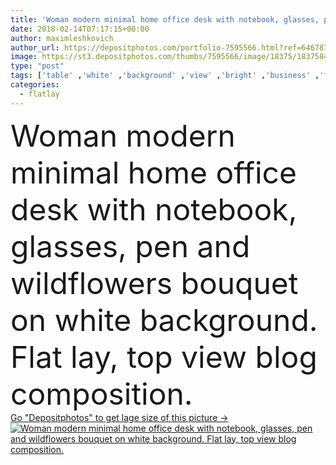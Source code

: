 ```yaml
---
title: 'Woman modern minimal home office desk with notebook, glasses, pen and wildflowers bouquet on white background. Flat lay, top view blog composition.'
date: 2018-02-14T07:17:15+00:00
author: maximleshkovich
author_url: https://depositphotos.com/portfolio-7595566.html?ref=64678756
image: https://st3.depositphotos.com/thumbs/7595566/image/18375/183758458/api_thumb_450.jpg?forcejpeg=true
type: "post"
tags: ['table' ,'white' ,'background' ,'view' ,'bright' ,'business' ,'female' ,'floral' ,'flowers' ,'life' ,'style' ,'modern' ,'bouquet' ,'pink' ,'pastel' ,'office' ,'lay' ,'home' ,'pale' ,'notebook' ,'flat' ,'lifestyle' ,'work' ,'pen' ,'desk' ,'still' ,'accessories' ,'feminine' ,'mood' ,'trendy' ,'notes' ,'top' ,'glasses' ,'workspace' ,'stationery' ,'magazine' ,'diary' ,'blog' ,'minimal' ,'wildflowers' ,'freelance' ,'home office' ,'flatlay' ,'female workspace' ]
categories: 
  - flatlay
---
```

<div aling="center">
            <font size="60"> Woman modern minimal home office desk with notebook, glasses, pen and wildflowers bouquet on white background. Flat lay, top view blog composition.</font>   
</div>
<div>
    <a href='https://depositphotos.com/183758458/stock-photo-woman-modern-minimal-home-office.html?ref=64678756' target=_blank > Go "Depositphotos" to get lage size of this picture ->
        <img href='https://depositphotos.com/183758458/stock-photo-woman-modern-minimal-home-office.html?ref=64678756' src='https://st3.depositphotos.com/7595566/18375/i/950/depositphotos_183758458-stock-photo-woman-modern-minimal-home-office.jpg?forcejpeg=true' alt='Woman modern minimal home office desk with notebook, glasses, pen and wildflowers bouquet on white background. Flat lay, top view blog composition.' >
    </a>
</div>
